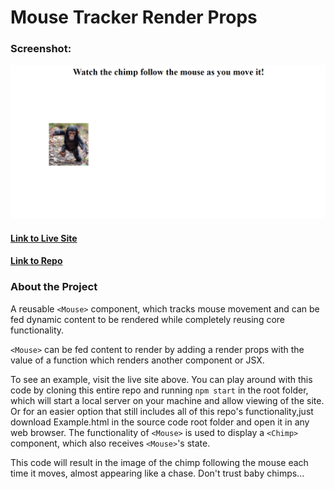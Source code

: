 # Mouse Tracker Render Props

### Screenshot:
  ![Screenshot](/public/img/homepage.png)

#### [Link to Live Site](https://arathurs.github.io/Mouse-Tracking-Render-Props/) 
#### [Link to Repo](https://github.com/Arathurs/Mouse-Tracking-Render-Props.git/)  

### About the Project

A reusable `<Mouse>` component, which tracks mouse movement and can be fed dynamic content to be rendered while completely reusing core functionality. 

`<Mouse>` can be fed content to render by adding a render props with the value of a function which renders another component or JSX.



To see an example, visit the live site above. You can play around with this code by cloning this entire repo and running `npm start` in the root folder, which will start a local server on your machine and allow viewing of the site. Or for an easier option that still includes all of this repo's functionality,just download Example.html in the source code root folder and open it in any web browser. The functionality of `<Mouse>` is used to display a `<Chimp>` component, which also receives `<Mouse>`'s state.

This code will result in the image of the chimp following the mouse each time it moves, almost appearing like a chase. Don't trust baby chimps...